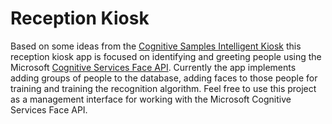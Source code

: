 # Reception Kiosk

Based on some ideas from the [Cognitive Samples Intelligent Kiosk](https://github.com/Microsoft/Cognitive-Samples-IntelligentKiosk) this reception kiosk app is focused on identifying and greeting people using the Microsoft [Cognitive Services Face API](https://azure.microsoft.com/en-us/services/cognitive-services/face/). Currently the app implements adding groups of people to the database, adding faces to those people for training and training the recognition algorithm. Feel free to use this project as a management interface for working with the Microsoft Cognitive Services Face API.